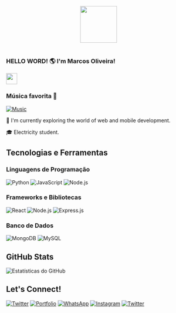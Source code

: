 <div id="header" align="center">

  <img src="https://i.ibb.co/G50SkJL/main-image-star-forming-region-carina-nircam-final-5mb.jpg" width="100"/>

</div>

<h1 align="center">

### HELLO WORD! 🌎 I'm Marcos Oliveira!

  <img src="https://media.giphy.com/media/hvRJCLFzcasrR4ia7z/giphy.gif" width="30"/>

</h1>

### Música favorita 🎵

[![Music](https://spotify-playlist-image-url)](https://open.spotify.com/playlist/3YayEtf9FATye9HRQo8rRt)



🚀 I'm currently exploring the world of web and mobile development. 

🎓 Electricity student.

## Tecnologias e Ferramentas

### Linguagens de Programação

![Python](https://img.shields.io/badge/-Python-3776AB?style=flat-square&logo=python&logoColor=white)
![JavaScript](https://img.shields.io/badge/-JavaScript-F7DF1E?style=flat-square&logo=javascript&logoColor=black)
![Node.js](https://img.shields.io/badge/-Node.js-339933?style=flat-square&logo=node.js&logoColor=white)

### Frameworks e Bibliotecas

![React](https://img.shields.io/badge/-React-61DAFB?style=flat-square&logo=react&logoColor=white)
![Node.js](https://img.shields.io/badge/-Node.js-339933?style=flat-square&logo=node.js&logoColor=white)
![Express.js](https://img.shields.io/badge/-Express.js-000000?style=flat-square&logo=express&logoColor=white)

### Banco de Dados

![MongoDB](https://img.shields.io/badge/-MongoDB-47A248?style=flat-square&logo=mongodb&logoColor=white)
![MySQL](https://img.shields.io/badge/-MySQL-4479A1?style=flat-square&logo=mysql&logoColor=white)

## GitHub Stats 

![Estatísticas do GitHub](https://github-readme-stats.vercel.app/api?username=Marcosi8&show_icons=true&theme=radical)

## Let's Connect! 

[![Twitter](https://img.shields.io/badge/-Twitter-1DA1F2?style=for-the-badge&logo=twitter&logoColor=white)](https://twitter.com/seu-perfil)
[![Portfolio](https://img.shields.io/badge/-Portfolio-000000?style=for-the-badge)](https://seu-portfolio.com)
[![WhatsApp](https://img.shields.io/badge/-WhatsApp-25D366?style=for-the-badge&logo=whatsapp&logoColor=white)](https://api.whatsapp.com/send?phone=558881647724)
[![Instagram](https://img.shields.io/badge/-Instagram-E4405F?style=for-the-badge&logo=instagram&logoColor=white)](https://www.instagram.com/marcoskz_)
[![Twitter](https://img.shields.io/badge/-Twitter-1DA1F2?style=for-the-badge&logo=twitter&logoColor=white)](https://twitter.com/seu-perfil)
